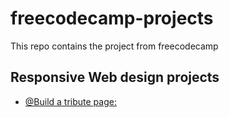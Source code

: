 # freecodecamp-projects
This repo contains the project from freecodecamp

## Responsive Web design projects

- [@Build a tribute page:](https://codepen.io/Roshi93/pen/jOmPRBR)